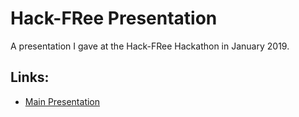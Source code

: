 ﻿# Hack-FRee Presentation

A presentation I gave at the Hack-FRee Hackathon in January 2019.

## Links:

* [Main Presentation](https://dshepsis.github.io/HackFRee-2019/)
